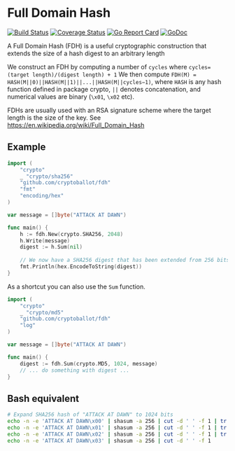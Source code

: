Full Domain Hash
================

[![Build Status](https://travis-ci.org/cryptoballot/fdh.svg?branch=master)](https://travis-ci.org/cryptoballot/fdh)
[![Coverage Status](https://coveralls.io/repos/github/cryptoballot/fdh/badge.svg?branch=master)](https://coveralls.io/github/cryptoballot/fdh?branch=master)
[![Go Report Card](https://goreportcard.com/badge/github.com/cryptoballot/fdh)](https://goreportcard.com/report/github.com/cryptoballot/fdh)
[![GoDoc](https://godoc.org/github.com/cryptoballot/fdh?status.svg)](https://godoc.org/github.com/cryptoballot/fdh)


A Full Domain Hash (FDH) is a useful cryptographic construction that extends the size of a hash digest to an arbitrary length

We construct an FDH by computing a number of `cycles` where `cycles=(target length)/(digest length) + 1`
We then compute `FDH(M) = HASH(M||0)||HASH(M||1)||...||HASH(M||cycles−1)`, where `HASH` is any hash function defined in package crypto,  `||` denotes concatenation, and numerical values are binary (`\x01`, `\x02` etc). 

FDHs are usually used with an RSA signature scheme where the target length is the size of the key. See https://en.wikipedia.org/wiki/Full_Domain_Hash

## Example
```go
import (
	"crypto"
	_ "crypto/sha256"
	"github.com/cryptoballot/fdh"
	"fmt"
	"encoding/hex"
)

var message = []byte("ATTACK AT DAWN")

func main() {
	h := fdh.New(crypto.SHA256, 2048)
	h.Write(message)
	digest := h.Sum(nil)
	
	// We now have a SHA256 digest that has been extended from 256 bits to 2048 bits.
	fmt.Println(hex.EncodeToString(digest))
}
```

As a shortcut you can also use the `Sum` function.

```go
import (
	"crypto"
	_ "crypto/md5"
	"github.com/cryptoballot/fdh"
	"log"
)

var message = []byte("ATTACK AT DAWN")

func main() {
	digest := fdh.Sum(crypto.MD5, 1024, message)
	// ... do something with digest ...
}
```

## Bash equivalent
```bash
# Expand SHA256 hash of "ATTACK AT DAWN" to 1024 bits
echo -n -e 'ATTACK AT DAWN\x00' | shasum -a 256 | cut -d ' ' -f 1 | tr -d '\n' &&\
echo -n -e 'ATTACK AT DAWN\x01' | shasum -a 256 | cut -d ' ' -f 1 | tr -d '\n' &&\
echo -n -e 'ATTACK AT DAWN\x02' | shasum -a 256 | cut -d ' ' -f 1 | tr -d '\n' &&\
echo -n -e 'ATTACK AT DAWN\x03' | shasum -a 256 | cut -d ' ' -f 1
```
